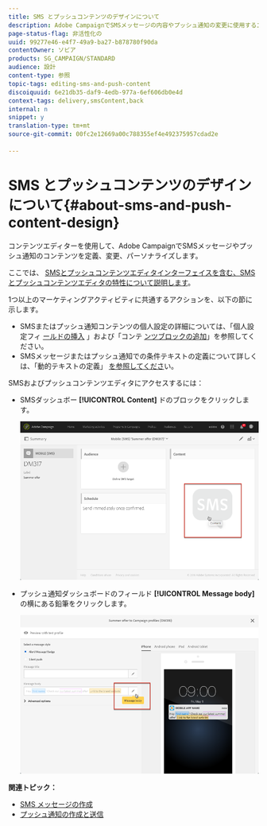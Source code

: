 ```yaml
---
title: SMS とプッシュコンテンツのデザインについて
description: Adobe CampaignでSMSメッセージの内容やプッシュ通知の変更に使用するエディターについて説明します。
page-status-flag: 非活性化の
uuid: 99277e46-e4f7-49a9-ba27-b878780f90da
contentOwner: ソビア
products: SG_CAMPAIGN/STANDARD
audience: 設計
content-type: 参照
topic-tags: editing-sms-and-push-content
discoiquuid: 6e21db35-daf9-4edb-977a-6ef606db0e4d
context-tags: delivery,smsContent,back
internal: n
snippet: y
translation-type: tm+mt
source-git-commit: 00fc2e12669a00c788355ef4e492375957cdad2e

---
```



# SMS とプッシュコンテンツのデザインについて{#about-sms-and-push-content-design}

コンテンツエディターを使用して、Adobe CampaignでSMSメッセージやプッシュ通知のコンテンツを定義、変更、パーソナライズします。

ここでは、 [SMSとプッシュコンテンツエディタインターフェイスを含む、SMSとプッシュコンテンツエディタの特性について説明します](../../channels/using/sms-and-push-content-editor-interface.md)。

1つ以上のマーケティングアクティビティに共通するアクションを、以下の節に示します。

* SMSまたはプッシュ通知コンテンツの個人設定の詳細については、「個人設定フィ [ールドの挿入](../../designing/using/personalization.md#inserting-a-personalization-field) 」および「コンテ [ンツブロックの追加](../../designing/using/personalization.md#adding-a-content-block)」を参照してください。
* SMSメッセージまたはプッシュ通知での条件テキストの定義について詳しくは、「動的テキストの定義」 [を参照してくださ](../../channels/using/defining-dynamic-text.md)い。

SMSおよびプッシュコンテンツエディタにアクセスするには：

* SMSダッシュボー **[!UICONTROL Content]** ドのブロックをクリックします。

   ![](assets/des_sms_content.png)

* プッシュ通知ダッシュボードのフィールド **[!UICONTROL Message body]** の横にある鉛筆をクリックします。

   ![](assets/des_push_body.png)

**関連トピック：**

* [SMS メッセージの作成](../../channels/using/creating-an-sms-message.md)
* [プッシュ通知の作成と送信](../../channels/using/preparing-and-sending-a-push-notification.md)

